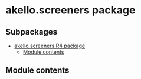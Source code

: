 # akello.screeners package

## Subpackages

* [akello.screeners.R4 package](akello.screeners.R4.md)
  * [Module contents](akello.screeners.R4.md#module-akello.screeners.R4)

## Module contents
